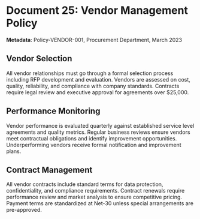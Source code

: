 # Document 25: Vendor Management Policy

**Metadata**: Policy-VENDOR-001, Procurement Department, March 2023

## Vendor Selection

All vendor relationships must go through a formal selection process including RFP development and evaluation. Vendors are assessed on cost, quality, reliability, and compliance with company standards. Contracts require legal review and executive approval for agreements over $25,000.

## Performance Monitoring

Vendor performance is evaluated quarterly against established service level agreements and quality metrics. Regular business reviews ensure vendors meet contractual obligations and identify improvement opportunities. Underperforming vendors receive formal notification and improvement plans.

## Contract Management

All vendor contracts include standard terms for data protection, confidentiality, and compliance requirements. Contract renewals require performance review and market analysis to ensure competitive pricing. Payment terms are standardized at Net-30 unless special arrangements are pre-approved.